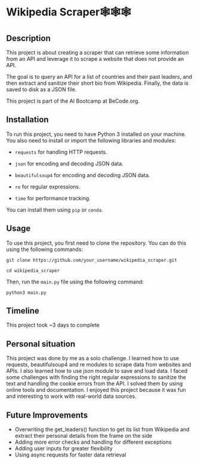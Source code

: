 # Wikipedia Scraper🕸️🕸️🕸️

## Description

This project is about creating a scraper that can retrieve some information from an API and leverage it to scrape a website that does not provide an API. 

The goal is to query an API for a list of countries and their past leaders, and then extract and sanitize their short bio from Wikipedia. Finally, the data is saved to disk as a JSON file.

This project is part of the AI Bootcamp at BeCode.org.

## Installation

To run this project, you need to have Python 3 installed on your machine. You also need to install or import the following libraries and modules:

- ```requests``` for handling HTTP requests.

- ```json```  for encoding and decoding JSON data.

- ```beautifulsoup4``` for encoding and decoding JSON data.

- ```re``` for regular expressions.

- `time`  for performance tracking.

You can install them using ```pip``` or ```conda```.

## Usage

To use this project, you first need to clone the repository. You can do this using the following commands:

```git clone https://github.com/your_username/wikipedia_scraper.git```

```cd wikipedia_scraper```

Then, run the `main.py` file using the following command:

```python3 main.py```

## Timeline

This project took ~3 days to complete

## Personal situation

This project was done by me as a solo challenge. I learned how to use requests, beautifulsoup4 and re modules to scrape data from websites and APIs. I also learned how to use json module to save and load data. I faced some challenges with finding the right regular expressions to sanitize the text and handling the cookie errors from the API. I solved them by using online tools and documentation. I enjoyed this project because it was fun and interesting to work with real-world data sources.

## Future Improvements

- Overwriting the get_leaders() function to get its list from Wikipedia and extract their personal details from the frame on the side
- Adding more error checks and handling for different exceptions
- Adding user inputs for greater flexibility
- Using async requests for faster data retrieval


